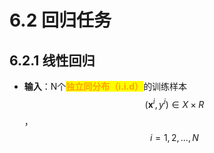 # 6.2 回归任务

## 6.2.1 线性回归

- **输入**：N个<mark style="color:orange;">**独立同分布（i.i.d）**</mark>的训练样本$$(\mathbf{x}^i,y^i)\in X\times R$$，$$i=1,2,\dots,N$$
